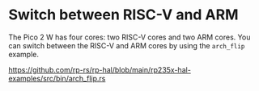 # Switch between RISC-V and ARM

The Pico 2 W has four cores: two RISC-V cores and two ARM cores. You can switch between the RISC-V and ARM cores by using the `arch_flip` example.

<https://github.com/rp-rs/rp-hal/blob/main/rp235x-hal-examples/src/bin/arch_flip.rs>
